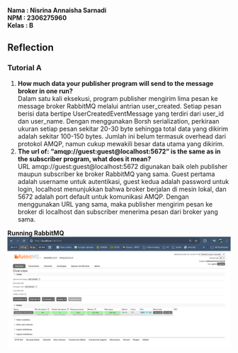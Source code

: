 **Nama  : Nisrina Annaisha Sarnadi   
NPM   : 2306275960  
Kelas : B**

Reflection
---

### Tutorial A
1.  **How much data your publisher program will send to the message broker in one run?**  
Dalam satu kali eksekusi, program publisher mengirim lima pesan ke message broker RabbitMQ melalui antrian user_created. Setiap pesan berisi data bertipe UserCreatedEventMessage yang terdiri dari user_id dan user_name. Dengan menggunakan Borsh serialization, perkiraan ukuran setiap pesan sekitar 20-30 byte sehingga total data yang dikirim adalah sekitar 100-150 bytes. Jumlah ini belum termasuk overhead dari protokol AMQP, namun cukup mewakili besar data utama yang dikirim.
2. **The url of: “amqp://guest:guest@localhost:5672” is the same as in the subscriber program, what does it mean?**  
URL amqp://guest:guest@localhost:5672 digunakan baik oleh publisher maupun subscriber ke broker RabbitMQ yang sama. Guest pertama adalah username untuk autentikasi, guest kedua adalah password untuk login, localhost menunjukkan bahwa broker berjalan di mesin lokal, dan 5672 adalah port default untuk komunikasi AMQP. Dengan menggunakan URL yang sama, maka publisher mengirim pesan ke broker di localhost dan subscriber menerima pesan dari broker yang sama.  

**Running RabbitMQ**
![alt text](<Running RabbitMQ.png>)
